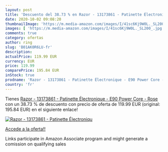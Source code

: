 ```yaml
---
layout: post
title: 'Descuento del 38.73 % en Razor - 13173861 - Patinette Électroniqu'
date: 2020-10-02 09:08:20
thumbnailImage: 'https://m.media-amazon.com/images/I/41sc6Kj9W0L._SL200_.jpg'
images: [ 'https://m.media-amazon.com/images/I/41sc6Kj9W0L._SL200_.jpg' ]
comments: true
category: ofertas
author: ring
slug: 'B01AK0R6LU-fr'
description:
actualPrice: 119.99 EUR
currency: EUR
price: 119.99
comparePrice: 195.84 EUR
inStock: true
prodname: 'Razor - 13173861 - Patinette Électronique - E90 Power Core - Rose'
country: 'fr'
---
```


Tienes [Razor - 13173861 - Patinette Électronique - E90 Power Core - Rose](https://www.amazon.fr/dp/B01AK0R6LU/?tag=tolees0d-21) con un 38.73 % de descuento con precio de oferta de 119.99 EUR (original: 195.84 EUR) en el siguiente enlace!

[![Razor - 13173861 - Patinette Électroniqu](https://m.media-amazon.com/images/I/41sc6Kj9W0L._SL200_.jpg)](https://www.amazon.fr/dp/B01AK0R6LU/?tag=tolees0d-21)

[Accede a la oferta!!](https://www.amazon.fr/dp/B01AK0R6LU/?tag=tolees0d-21)

Links participate in Amazon Associate program and might generate a comission on qualifying sales


